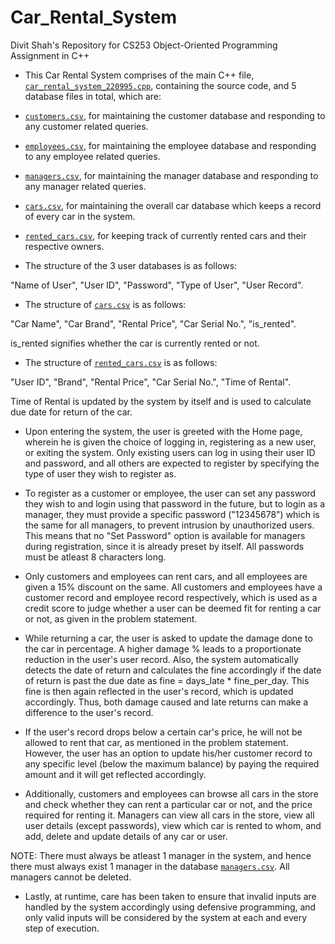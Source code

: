 # Car_Rental_System
Divit Shah's Repository for CS253 Object-Oriented Programming Assignment in C++


+ This Car Rental System comprises of the main C++ file, [`car_rental_system_220995.cpp`](/car_rental_system_220995.cpp), containing the source code, and 5 database files in total, which are:

+ [`customers.csv`](/customers.csv), for maintaining the customer database and responding to any customer related queries.

+ [`employees.csv`](/employees.csv), for maintaining the employee database and responding to any employee related queries.

+ [`managers.csv`](/managers.csv), for maintaining the manager database and responding to any manager related queries.

+ [`cars.csv`](/cars.csv), for maintaining the overall car database which keeps a record of every car in the system.

+ [`rented_cars.csv`](/rented_cars.csv), for keeping track of currently rented cars and their respective owners.



+ The structure of the 3 user databases is as follows:

"Name of User", "User ID", "Password", "Type of User", "User Record".

+ The structure of [`cars.csv`](/cars.csv) is as follows:

"Car Name", "Car Brand", "Rental Price", "Car Serial No.", "is_rented".

is_rented signifies whether the car is currently rented or not.

+ The structure of [`rented_cars.csv`](/rented_cars.csv) is as follows:

"User ID", "Brand", "Rental Price", "Car Serial No.", "Time of Rental".

Time of Rental is updated by the system by itself and is used to calculate due date for return of the car.

+ Upon entering the system, the user is greeted with the Home page, wherein he is given the choice of logging in, registering as a new user, or exiting the system. Only existing users can log in using their user ID and password, and all others are expected to register by specifying the type of user they wish to register as.

+ To register as a customer or employee, the user can set any password they wish to and login using that password in the future, but to login as a manager, they must provide a specific password ("12345678") which is the same for all managers, to prevent intrusion by unauthorized users. This means that no "Set Password" option is available for managers during registration, since it is already preset by itself. All passwords must be atleast 8 characters long. 

+ Only customers and employees can rent cars, and all employees are given a 15% discount on the same. All customers and employees have a customer record and employee record respectively, which is used as a credit score to judge whether a user can be deemed fit for renting a car or not, as given in the problem statement.

+ While returning a car, the user is asked to update the damage done to the car in percentage. A higher damage % leads to a proportionate reduction in the user's user record. Also, the system automatically detects the date of return and calculates the fine accordingly if the date of return is past the due date as fine = days_late * fine_per_day. This fine is then again reflected in the user's record, which is updated accordingly. Thus, both damage caused and late returns can make a difference to the user's record. 

+ If the user's record drops below a certain car's price, he will not be allowed to rent that car, as mentioned in the problem statement. However, the user has an option to update his/her customer record to any specific level (below the maximum balance) by paying the required amount and it will get reflected accordingly.

+ Additionally, customers and employees can browse all cars in the store and check whether they can rent a particular car or not, and the price required for renting it. Managers can view all cars in the store, view all user details (except passwords), view which car is rented to whom, and add, delete and update details of any car or user. 

NOTE: There must always be atleast 1 manager in the system, and hence there must always exist 1 manager in the database [`managers.csv`](/managers.csv). All managers cannot be deleted.

+ Lastly, at runtime, care has been taken to ensure that invalid inputs are handled by the system accordingly using defensive programming, and only valid inputs will be considered by the system at each and every step of execution.


